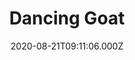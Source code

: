 ---
date: 2020-08-21T09:11:06.000Z
title: Dancing Goat
latitude: 52.221811
longitude: 1.343748
url: https://thedancinggoatframlingham.wordpress.com
category: checkin
---